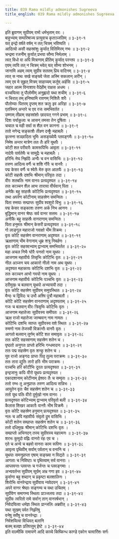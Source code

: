 ```yaml
---
title: 039 Rama mildly admonishes Sugreeva
title_english: 039 Rama mildly admonishes Sugreeva

---
```

<div class="audioEmbed"  caption="श्रीराम-हरिसीताराममूर्ति-घनपाठिभ्यां वचनम्" src="https://archive.org/download/Ramayana-recitation-Sriram-harisItArAmamUrti-Ghanapaati-v2/Kanda_4/Kanda_4_KSK-039-Vanarasena_Samkhya_Nivedanam.mp3"></div>

इति ब्रुवाणम् सुग्रीवम् रामो धर्मभृताम् वरः ।  
बाहुभ्याम् सम्परिष्वज्य प्रत्युवाच कृताञ्जलिम् ॥ ३-३९-१  
यत् इन्द्रो वर्षते वर्षम् न तत् चित्रम् भविष्यति ।  
आदित्यो असौ सहस्रांशुः कुर्यात् वितिमिरम् नभः ॥ ३-३९-२  
चन्द्रमा रजनीम् कुर्यात् प्रभया सौम्य निर्मलाम् ।  
त्वत् विधो वा अपि मित्राणाम् प्रीतिम् कुर्यात् परन्तप ॥ ३-३९-३  
एवम् त्वयि तत् न चित्रम् भवेत् यत् सौम्य शोभनम् ।  
जानामि अहम् त्वाम् सुग्रीव सततम् प्रिय वादिनम् ॥ ३-३९-४  
त्वत् स नाथः सखे सङ्ख्ये जेता अस्मि सकलान् अरीन् ।  
त्वम् एव मे सुहृत् मित्रम् साहाय्यम् कर्तुम् अर्हसि ॥ ३-३९-५  
जहार आत्म विनाशाय वैदेहीम् राक्षस अधमः ।  
वञ्चयित्वा तु पौलोमीम् अनुह्लादो यथा शचीम् ॥ ३-३९-६  
न चिरात् तम् हनिष्यामि रावणम् निशितैः शरैः ।  
पौलोम्याः पितरम् दृप्तम् शत क्रतुः इव अरिहा ॥ ३-३९-७  
एतस्मिन् अन्तरे च एव रजः समभिवर्तत ।  
उष्णाम् तीव्राम् सहस्रांशोः छादयत् गगने प्रभाम् ॥ ३-३९-८  
दिशः पर्याकुलाः च आसन् तमसा तेन दूषिताः ।  
चचाल च मही सर्वा स शैल वन कानना ॥ ३-३९-९  
ततो नगेन्द्र सङ्काशैः तीक्ष्ण दन्ष्ट्रैः महाबलैः ।  
कृत्स्ना सञ्छादिता भूमिः असङ्ख्येयैः प्लवङ्गमैः ॥ ३-३९-१०  
निमेष अन्तर मात्रेण ततः तैः हरि यूथपैः ।  
कोटी शत परीवारैः कामरूपिभिः आवृता ॥ ३-३९-११  
नादेयैः पार्वतेयैः च सामुद्रैः च महाबलैः ।  
हरिभिः मेघ निर्ह्रादैः अन्यैः च वन वासिभिः ॥ ३-३९-१२  
तरुण आदित्य वर्णैः च शशि गौरैः च वानरैः ।  
पद्म केसर वर्णैः च श्वेतैः मेरु कृत आलयैः ॥ ३-३९-१३  
कोटी सहस्रैः दशभिः श्रीमान् परिवृतः तदा ।  
वीरः शतबलिः नाम वानरः प्रत्यदृश्यत ॥ ३-३९-१४  
ततः काञ्चन शैल आभः ताराया वीर्यवान् पिता ।  
अनेकैः बहु साहस्रैः कोटिभिः प्रत्यदृश्यत ॥ ३-३९-१५  
तथा अपरेण कोटीनाम् साहस्रेण समन्वितः ।  
पिता रुमयाः सम्प्राप्तः सुग्रीव श्वशुरो विभुः ॥ ३-३९-१६  
पद्म केसर सङ्काशः तरुण अर्क निभ आननः ।  
बुद्धिमान् वानर श्रेष्ठः सर्व वानर सत्तमः ॥ ३-३९-१७  
अनीकैः बहु साहस्रैः वानराणाम् समन्वितः ।  
पिता हनुमतः श्रीमान् केसरी प्रत्यदृश्यत ॥ ३-३९-१८  
गो लाङ्गूल महाराजो गवाक्षो भीम विक्रमः ।  
वृतः कोटि सहस्रेण वानराणाम् अदृश्यत ॥ ३-३९-१९  
ऋक्षाणाम् भीम वेगानाम् धूम्रः शत्रु निबर्हणः ।  
वृतः कोटि सहस्राभ्याम् द्वाभ्याम् समभिवर्तत ॥ ३-३९-२०  
महा अचल निभैः घोरैः पनसो नाम यूथपः ।  
आजगाम महावीर्यः तिसृभिः कोटिभिः वृतः ॥ ३-३९-२१  
नील अञ्जन चय आकारो नीलो नाम अथ यूथपः ।  
अदृश्यत महाकायः कोटिभिः दशभिः वृतः ॥ ३-३९-२२  
ततः काञ्चन आभो गवयो नाम यूथपः ।  
आजगाम महावीर्यः कोटिभिः पञ्चभिः वृतः ॥ ३-३९-२३  
दरीमुखः च बलवान् यूथपो अभ्याययौ तदा ।  
वृतः कोटि सहस्रेण सुग्रीवम् समुपस्थितः ॥ ३-३९-२४  
मैन्दः च द्विविदः च उभौ अश्वि पुत्रौ महाबलौ ।  
कोटि कोटि सहस्रेण वानराणाम् अदृश्यताम् ॥ ३-३९-२५  
गजः च बलवान् वीरः त्रिसृभिः कोटिभिः वृतः ।  
आजगाम महातेजाः सुग्रीवस्य समीपतः ॥ ३-३९-२६  
ऋक्ष राजो महातेजा जाम्बवान् नाम नामतः ।  
कोटिभिः दशभिः व्याप्तः सुग्रीवस्य वशे स्थितः ॥ ३-३९-२७  
रुमणो नाम तेजस्वी विक्रान्तैः वानरैः वृतः ।  
आगतो बलवान् तूर्णम् कोटि शत समावृतः ॥ ३-३९-२८  
ततः कोटि सहस्राणाम् सहस्रेण शतेन च ।  
पृष्ठतो अनुगतः प्राप्तो हरिभिः गन्धमादनः ॥ ३-३९-२९  
ततः पद्म सहस्रेण वृतः शन्कु शतेन च ।  
युव राजो अङ्गदः प्राप्तः पितृ तुल्य पराक्रमः ॥ ३-३९-३०  
ततः तारा द्युतिः तारो हरिः भीम पराक्रमः ।  
पञ्चभिः हरि कोटीभिः दूरतः प्रत्यदृश्यत ॥ ३-३९-३१  
इन्द्रजानुः कपिः वीरो यूथपः प्रत्यदृश्यत ।  
एकादशानाम् कोटीनाम् ईश्वरः तैः च सम्वृतः ॥ ३-३९-३२  
ततो रम्भः तु अनुप्राप्तः तरुण आदित्य सन्निभः ।  
आयुतेन वृतः चैव सहस्रेण शतेन च ॥ ३-३९-३३  
ततो यूथ पतिः वीरो दुर्मुखो नाम वानरः ।  
प्रत्यदृश्यत कोटिभ्याम् द्वाभ्याम् परिवृतो बली ॥ ३-३९-३४  
कैलास शिखर आकारैः वानरैः भीम विक्रमैः ।  
वृतः कोटि सहस्रेण हनुमान् प्रत्यदृश्यत ॥ ३-३९-३५  
नलः च अपि महावीर्यः संवृतो द्रुम वासिभिः ।  
कोटी शतेन सम्प्राप्तः सहस्रेण शतेन च ॥ ३-३९-३६  
ततो दधिमुखः श्रीमान् कोटिभिः दशभिः वृतः ।  
सम्प्राप्तो अभिनदन् तस्य सुग्रीवस्य महात्मनः ॥ ३-३९-३७  
शरभः कुमुदो वह्निः वानरो रंहः एव च ।  
एते च अन्ये च बहवो वानराः काम रूपिणः ॥ ३-३९-३८  
आवृत्य पृथिवीम् सर्वाम् पर्वतान् च वनानि च ।  
यूथपाः समनुप्राप्ता एषाम् सङ्ख्या न विद्यते ॥ ३-३९-३९  
आगताः च निविष्टाः च पृथिव्याम् सर्व वानराः ।  
आप्लवन्तः प्लवन्तः च गर्जन्तः च प्लवङ्गमाः ।  
अभ्यवर्तन्त सुग्रीवम् सूर्यम् अभ्र गणा इव ॥ ३-३९-४०  
कुर्वाणा बहु शब्दान् च प्रकृष्टा बलशालिनः ।  
शिरोभिः वानरेन्द्राय सुग्रीवाय न्यवेदयन् ॥ ३-३९-४१  
अपरे वानर श्रेष्ठाः सङ्गम्य च यथा उचितम् ।  
सुग्रीवेण समागम्य स्थिताः प्राञ्जलयः तदा ॥ ३-३९-४२  
सुग्रीवः त्वरितो रामे सर्वान् तान् वानरर्षभान् ।  
निवेदयित्वा धर्मज्ञः स्थितः प्रान्जलिः अब्रवीत् ॥ ३-३९-४३  
यथा सुखम् पर्वत निर्झरेषु  
वनेषु सर्वेषु च वानरेन्द्राः ।  
निवेशयित्वा विधिवत् बलानि  
बलम् बलज्ञः प्रतिपत्तुम् ईष्टे ॥ ३-३९-४४  
इति वाल्मीकि रामायणे आदि काव्ये किष्किन्ध काण्डे एकोन चत्वारिंशः सर्गः